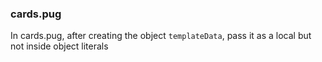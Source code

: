 ### cards.pug
In cards.pug, after creating the object ``` templateData ```, pass it as a local but not inside object literals